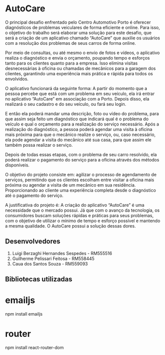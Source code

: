 # AutoCare

O principal desafio enfrentado pelo Centro Automotivo Porto é oferecer diagnósticos de problemas veiculares de forma eficiente e online. Para isso, o objetivo do trabalho será elaborar uma solução para este desafio, que será a criação de um aplicativo chamado “AutoCare” que auxilie os usuários com a resolução dos problemas de seus carros de forma online.  

Por meio de consultas, ou até mesmo o envio de fotos e vídeos, o aplicativo realiza o diagnóstico e envia o orçamento, poupando tempo e esforços tanto para os clientes quanto para a empresa. Isso elimina visitas desnecessárias à oficina ou chamadas de mecânicos para a garagem dos clientes, garantindo uma experiência mais prática e rápida para todos os envolvidos. 

O aplicativo funcionará da seguinte forma: A partir do momento que a pessoa percebe que está com um problema em seu veículo, ela irá entrar no aplicativo “AutoCare” em associação com a Porto. Depois disso, ela realizará o seu cadastro e do seu veículo, ou fará seu login. 

E então ela poderá mandar uma descrição, foto ou vídeo do problema, para que assim seja feito um diagnóstico que indicará qual é o problema do veículo e qual o orçamento para a realização do serviço necessário. 
Após a realização do diagnóstico, a pessoa poderá agendar uma visita à oficina mais próxima para que o mecânico realize o serviço, ou, caso necessário, ela pode agendar a visita do mecânico até sua casa, para que assim ele também possa realizar o serviço. 

Depois de todas essas etapas, com o problema de seu carro resolvido, ela poderá realizar o pagamento do serviço para a oficina através dos métodos disponíveis.

O objetivo do projeto consiste em: agilizar o processo de agendamento de serviços, permitindo que os clientes escolham entre visitar a oficina mais próxima ou agendar a visita de um mecânico em sua residência. Proporcionando ao cliente uma experiência completa desde o diagnóstico até o pagamento do serviço.

A justificativa do projeto é: A criação do aplicativo “AutoCare” é uma necessidade que o mercado possui. Já que com o avanço da tecnologia, os consumidores buscam soluções rápidas e práticas para seus problemas, com o objetivo de utilizar o mínimo de tempo e esforço possível e mantendo a mesma qualidade. O AutoCare possui a solução dessas dores.


## Desenvolvedores

1. Luigi Berzaghi Hernandes Sespedes - RM555516
2. Guilherme Pelissari Feitosa - RM558445
3. Caua dos Santos Souza - RM559093

## Bibliotecas utilizadas

# emailjs

npm install emailjs

# router

npm install react-router-dom

